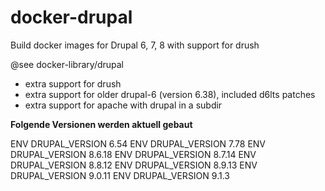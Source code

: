 # docker-drupal
Build docker images for Drupal 6, 7, 8 with support for drush

@see docker-library/drupal

* extra support for drush
* extra support for older drupal-6 (version 6.38), included d6lts patches
* extra support for apache with drupal in a subdir

**Folgende Versionen werden aktuell gebaut**

ENV DRUPAL_VERSION 6.54
ENV DRUPAL_VERSION 7.78
ENV DRUPAL_VERSION 8.6.18
ENV DRUPAL_VERSION 8.7.14
ENV DRUPAL_VERSION 8.8.12
ENV DRUPAL_VERSION 8.9.13
ENV DRUPAL_VERSION 9.0.11
ENV DRUPAL_VERSION 9.1.3
